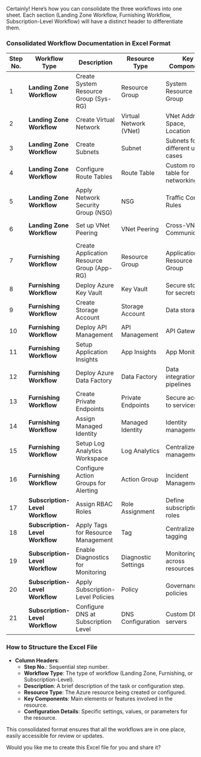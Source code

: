 Certainly! Here’s how you can consolidate the three workflows into one sheet. Each section (Landing Zone Workflow, Furnishing Workflow, Subscription-Level Workflow) will have a distinct header to differentiate them.

### **Consolidated Workflow Documentation in Excel Format**

| Step No. | Workflow Type                | Description                                       | Resource Type         | Key Components                     | Configuration Details                                   |
|----------|------------------------------|---------------------------------------------------|-----------------------|-------------------------------------|--------------------------------------------------------|
| 1        | **Landing Zone Workflow**     | Create System Resource Group (Sys-RG)             | Resource Group        | System Resource Group               | Name: `sys-rg`, Location: `var.location`               |
| 2        | **Landing Zone Workflow**     | Create Virtual Network                            | Virtual Network (VNet)| VNet Address Space, Location        | Name: `vnet`, Address Space: `var.vnet_address_space`   |
| 3        | **Landing Zone Workflow**     | Create Subnets                                    | Subnet                | Subnets for different use cases     | Name: Subnet, Address Prefixes: `var.subnets`           |
| 4        | **Landing Zone Workflow**     | Configure Route Tables                            | Route Table           | Custom route table for networking   | Name: `route-table`, Linked to Subnets                 |
| 5        | **Landing Zone Workflow**     | Apply Network Security Group (NSG)                | NSG                   | Traffic Control Rules               | Name: `nsg`, Linked to Subnets                         |
| 6        | **Landing Zone Workflow**     | Set up VNet Peering                               | VNet Peering          | Cross-VNet Communication            | Name: `peer-vnet`, Remote VNet ID: `var.remote_vnet_id` |
| 7        | **Furnishing Workflow**       | Create Application Resource Group (App-RG)        | Resource Group        | Application Resource Group          | Name: `app-rg`, Location: `var.location`               |
| 8        | **Furnishing Workflow**       | Deploy Azure Key Vault                            | Key Vault             | Secure storage for secrets          | Name: `akv`, Tenant ID: `var.tenant_id`                |
| 9        | **Furnishing Workflow**       | Create Storage Account                            | Storage Account       | Data storage                        | Name: `storage-account`, Replication: `LRS`            |
| 10       | **Furnishing Workflow**       | Deploy API Management                             | API Management        | API Gateway                         | Name: `apim`, Location: `var.location`                 |
| 11       | **Furnishing Workflow**       | Setup Application Insights                        | App Insights          | App Monitoring                      | Name: `app-insights`, Application Type: `web`          |
| 12       | **Furnishing Workflow**       | Deploy Azure Data Factory                         | Data Factory          | Data integration, ETL pipelines      | Name: `adf`, Location: `var.location`                  |
| 13       | **Furnishing Workflow**       | Create Private Endpoints                          | Private Endpoints     | Secure access to services            | Name: `pe`, Subnet ID: `var.subnet_id`                 |
| 14       | **Furnishing Workflow**       | Assign Managed Identity                           | Managed Identity      | Identity management                 | Linked to services                                     |
| 15       | **Furnishing Workflow**       | Setup Log Analytics Workspace                     | Log Analytics         | Centralized log management          | Workspace ID: `var.workspace_id`                       |
| 16       | **Furnishing Workflow**       | Configure Action Groups for Alerting              | Action Group          | Incident Management                 | Name: `action-group`, Email: `var.email`               |
| 17       | **Subscription-Level Workflow**| Assign RBAC Roles                                 | Role Assignment       | Define subscription roles           | Principal ID: `var.principal_id`, Role: `Contributor`   |
| 18       | **Subscription-Level Workflow**| Apply Tags for Resource Management                | Tag                   | Centralized tagging                 | Tag: `Environment`, Value: `Production`                |
| 19       | **Subscription-Level Workflow**| Enable Diagnostics for Monitoring                 | Diagnostic Settings   | Monitoring across resources         | Logs sent to Log Analytics Workspace                   |
| 20       | **Subscription-Level Workflow**| Apply Subscription-Level Policies                 | Policy                | Governance policies                 | Enforce policies (e.g., resource tagging, region limits)|
| 21       | **Subscription-Level Workflow**| Configure DNS at Subscription Level               | DNS Configuration     | Custom DNS servers                  | Custom DNS: `var.custom_dns`                           |

### **How to Structure the Excel File**
- **Column Headers**:
  - **Step No.**: Sequential step number.
  - **Workflow Type**: The type of workflow (Landing Zone, Furnishing, or Subscription-Level).
  - **Description**: A brief description of the task or configuration step.
  - **Resource Type**: The Azure resource being created or configured.
  - **Key Components**: Main elements or features involved in the resource.
  - **Configuration Details**: Specific settings, values, or parameters for the resource.

This consolidated format ensures that all the workflows are in one place, easily accessible for review or updates.

Would you like me to create this Excel file for you and share it?

